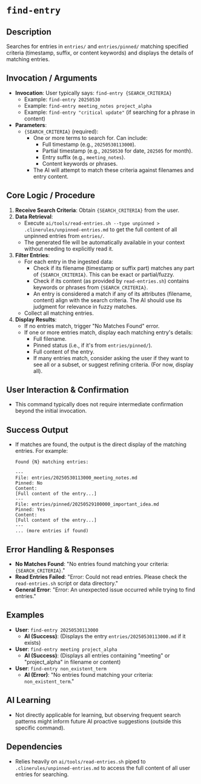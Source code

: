 # `find-entry`

## Description
Searches for entries in `entries/` and `entries/pinned/` matching specified criteria (timestamp, suffix, or content keywords) and displays the details of matching entries.

## Invocation / Arguments
*   **Invocation**: User typically says: `find-entry {SEARCH_CRITERIA}`
    *   Example: `find-entry 20250530`
    *   Example: `find-entry meeting_notes project_alpha`
    *   Example: `find-entry "critical update"` (if searching for a phrase in content)
*   **Parameters**:
    *   `{SEARCH_CRITERIA}` (required):
        *   One or more terms to search for. Can include:
            *   Full timestamp (e.g., `20250530113000`).
            *   Partial timestamp (e.g., `20250530` for date, `202505` for month).
            *   Entry suffix (e.g., `meeting_notes`).
            *   Content keywords or phrases.
        *   The AI will attempt to match these criteria against filenames and entry content.

## Core Logic / Procedure
1.  **Receive Search Criteria**: Obtain `{SEARCH_CRITERIA}` from the user.
2.  **Data Retrieval**:
    *   Execute `ai/tools/read-entries.sh --type unpinned > .clinerules/unpinned-entries.md` to get the full content of all unpinned entries from `entries/`.
    *   The generated file will be automatically available in your context without needing to explicitly read it.
3.  **Filter Entries**:
    *   For each entry in the ingested data:
        *   Check if its filename (timestamp or suffix part) matches any part of `{SEARCH_CRITERIA}`. This can be exact or partial/fuzzy.
        *   Check if its content (as provided by `read-entries.sh`) contains keywords or phrases from `{SEARCH_CRITERIA}`.
        *   An entry is considered a match if any of its attributes (filename, content) align with the search criteria. The AI should use its judgment for relevance in fuzzy matches.
    *   Collect all matching entries.
4.  **Display Results**:
    *   If no entries match, trigger "No Matches Found" error.
    *   If one or more entries match, display each matching entry's details:
        *   Full filename.
        *   Pinned status (i.e., if it's from `entries/pinned/`).
        *   Full content of the entry.
        *   If many entries match, consider asking the user if they want to see all or a subset, or suggest refining criteria. (For now, display all).

## User Interaction & Confirmation
*   This command typically does not require intermediate confirmation beyond the initial invocation.

## Success Output
*   If matches are found, the output is the direct display of the matching entries. For example:
    ```
    Found {N} matching entries:

    ---
    File: entries/20250530113000_meeting_notes.md
    Pinned: No
    Content:
    [Full content of the entry...]
    ---
    File: entries/pinned/20250529100000_important_idea.md
    Pinned: Yes
    Content:
    [Full content of the entry...]
    ---
    ... (more entries if found)
    ```

## Error Handling & Responses
*   **No Matches Found**: "No entries found matching your criteria: `{SEARCH_CRITERIA}`."
*   **Read Entries Failed**: "Error: Could not read entries. Please check the `read-entries.sh` script or data directory."
*   **General Error**: "Error: An unexpected issue occurred while trying to find entries."

## Examples
*   **User**: `find-entry 20250530113000`
    *   **AI (Success)**: (Displays the entry `entries/20250530113000.md` if it exists)
*   **User**: `find-entry meeting project_alpha`
    *   **AI (Success)**: (Displays all entries containing "meeting" or "project_alpha" in filename or content)
*   **User**: `find-entry non_existent_term`
    *   **AI (Error)**: "No entries found matching your criteria: `non_existent_term`."

## AI Learning
*   Not directly applicable for learning, but observing frequent search patterns might inform future AI proactive suggestions (outside this specific command).

## Dependencies
*   Relies heavily on `ai/tools/read-entries.sh` piped to `.clinerules/unpinned-entries.md` to access the full content of all user entries for searching.
